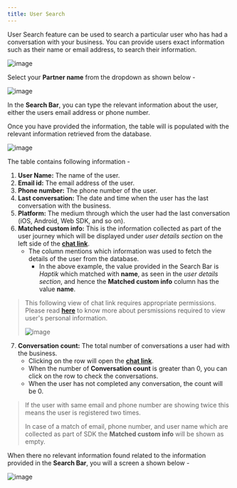```yaml
---
title: User Search
---
```


User Search feature can be used to search a particular user who has had a conversation with your business. You can provide users exact information such as their name or email address, to search their information.

![image](https://user-images.githubusercontent.com/75118325/123368889-4557e480-d59a-11eb-9e85-94a0a218401a.png)

Select your **Partner name** from the dropdown as shown below - 

![image](https://user-images.githubusercontent.com/75118325/123370187-d8921980-d59c-11eb-9827-049a674a5a9f.png)

In the **Search Bar**, you can type the relevant information about the user, either the users email address or phone number.

Once you have provided the information, the table will is populated with the relevant information retrieved from the database.

![image](https://user-images.githubusercontent.com/75118325/123371311-23ad2c00-d59f-11eb-8abc-4e0083254f79.png)

The table contains following information - 

1. **User Name:** The name of the user.
2. **Email id:** The email address of the user.
3. **Phone number:** The phone number of the user.
4. **Last conversation:** The date and time when the user has the last conversation with the business.
5. **Platform:** The medium through which the user had the last conversation (iOS, Android, Web SDK, and so on).
6. **Matched custom info:** This is the information collected as part of the user journey which will be displayed under _user details section_ on the left side of the [**chat link**](https://docs.haptik.ai/bot-analytics/chat-links).
    - The column mentions which information was used to fetch the details of the user from the database.
      - In the above example, the value provided in the Search Bar is _Haptik_ which matched with **name**, as seen in the _user details section_, and hence the **Matched custom info** column has the value **name**. 

> This following view of chat link requires appropriate permissions. Please read [**here**](https://docs.haptik.ai/bot-analytics/chat-links) to know more about persmissions required to view user's personal information.
> 
> ![image](https://user-images.githubusercontent.com/75118325/123371633-c665aa80-d59f-11eb-9cbb-975f00952253.png)
> 
7. **Conversation count:** The total number of conversations a user had with the business.
    - Clicking on the row will open the [**chat link**](https://docs.haptik.ai/bot-analytics/chat-links).
    - When the number of **Conversation count** is greater than 0, you can click on the row to check the conversations. 
    - When the user has not completed any conversation, the count will be 0.

> If the user with same email and phone number are showing twice this means the user is registered two times.
> 
> In case of a match of email, phone number, and user name which are collected as part of SDK the **Matched custom info** will be shown as empty.

When there no relevant information found related to the information provided in the **Search Bar**, you will a screen a shown below - 

![image](https://user-images.githubusercontent.com/75118325/123371939-4724a680-d5a0-11eb-872c-8639472d102b.png)

